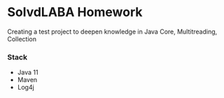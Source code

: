 # SolvdLABA Homework

Creating a test project to deepen knowledge in Java Core, Multitreading, Collection

### Stack
*  Java 11
*  Maven
*  Log4j
